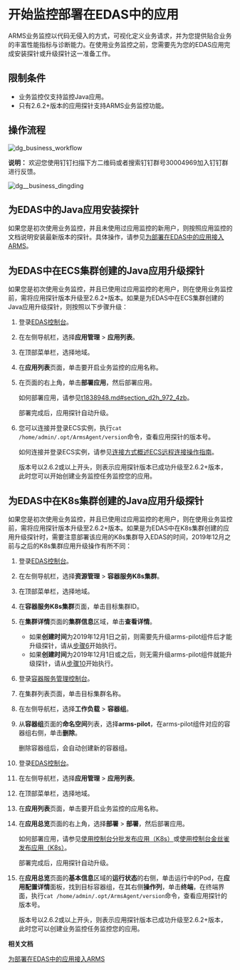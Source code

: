 # 开始监控部署在EDAS中的应用

ARMS业务监控以代码无侵入的方式，可视化定义业务请求，并为您提供贴合业务的丰富性能指标与诊断能力。在使用业务监控之前，您需要先为您的EDAS应用完成安装探针或升级探针这一准备工作。

## 限制条件

-   业务监控仅支持监控Java应用。
-   只有2.6.2+版本的应用探针支持ARMS业务监控功能。

## 操作流程

![dg_business_workflow](https://static-aliyun-doc.oss-accelerate.aliyuncs.com/assets/img/zh-CN/0784574161/p103004.png)

**说明：** 欢迎您使用钉钉扫描下方二维码或者搜索钉钉群号30004969加入钉钉群进行反馈。

![dg__business_dingding](https://static-aliyun-doc.oss-accelerate.aliyuncs.com/assets/img/zh-CN/1789717161/p92785.png)

## 为EDAS中的Java应用安装探针

如果您是初次使用业务监控，并且未使用过应用监控的新用户，则按照应用监控的文档说明安装最新版本的探针。具体操作，请参见[为部署在EDAS中的应用接入ARMS](/cn.zh-CN/应用监控/接入应用监控/开始监控Java应用/为部署在EDAS中的应用接入ARMS.md)。

## 为EDAS中在ECS集群创建的Java应用升级探针

如果您是初次使用业务监控，并且已使用过应用监控的老用户，则在使用业务监控前，需将应用探针版本升级至2.6.2+版本。如果是为EDAS中在ECS集群创建的Java应用升级探针，则按照以下步骤升级：

1.  登录[EDAS控制台](https://edas.console.aliyun.com)。

2.  在左侧导航栏，选择**应用管理** \> **应用列表**。

3.  在顶部菜单栏，选择地域。

4.  在**应用列表**页面，单击要开启业务监控的应用名称。

5.  在页面的右上角，单击**部署应用**，然后部署应用。

    如何部署应用，请参见[t1838948.md\#section\_d2h\_972\_4zb]()。

    部署完成后，应用探针自动升级。

6.  您可以连接并登录ECS实例，执行`cat /home/admin/.opt/ArmsAgent/version`命令，查看应用探针的版本号。

    如何连接并登录ECS实例，请参见[连接方式概述ECS远程连接操作指南](/cn.zh-CN/实例/连接实例/连接方式概述.md)。

    版本号以2.6.2或以上开头，则表示应用探针版本已成功升级至2.6.2+版本，此时您可以开始创建业务监控任务监控您的应用。


## 为EDAS中在K8s集群创建的Java应用升级探针

如果您是初次使用业务监控，并且已使用过应用监控的老用户，则在使用业务监控前，需将应用探针版本升级至2.6.2+版本。如果是为EDAS中在K8s集群创建的应用升级探针时，需要注意部署该应用的K8s集群导入EDAS的时间，2019年12月之前与之后的K8s集群应用升级操作有所不同：

1.  登录[EDAS控制台](https://edas.console.aliyun.com)。

2.  在左侧导航栏，选择**资源管理** \> **容器服务K8s集群**。

3.  在顶部菜单栏，选择地域。

4.  在**容器服务K8s集群**页面，单击目标集群ID。

5.  在**集群详情**页面的**集群信息**区域，单击**查看详情**。

    -   如果**创建时间**为2019年12月1日之前，则需要先升级arms-pilot组件后才能升级探针，请从[步骤6](#step_b44_68o_1pf)开始执行。
    -   如果**创建时间**为2019年12月1日或之后，则无需升级arms-pilot组件就能升级探针，请从[步骤10](#step_w77_b7m_zrc)开始执行。
6.  登录[容器服务管理控制台](https://cs.console.aliyun.com)。

7.  在集群列表页面，单击目标集群名称。

8.  在左侧导航栏，选择**工作负载** \> **容器组**。

9.  从**容器组**页面的**命名空间**列表，选择**arms-pilot**，在arms-pilot组件对应的容器组右侧，单击**删除**。

    删除容器组后，会自动创建新的容器组。

10. 登录[EDAS控制台](https://edas.console.aliyun.com)。

11. 在左侧导航栏，选择**应用管理** \> **应用列表**。

12. 在顶部菜单栏，选择地域。

13. 在**应用列表**页面，单击要开启业务监控的应用名称。

14. 在**应用总览**页面的右上角，选择**部署** \> **部署**，然后部署应用。

    如何部署应用，请参见[使用控制台分批发布应用（K8s）]()或[使用控制台金丝雀发布应用（K8s）]()。

    部署完成后，应用探针自动升级。

15. 在**应用总览**页面的**基本信息**区域的**运行状态**的右侧，单击运行中的Pod，在**应用配置详情**面板，找到目标容器组，在其右侧**操作列**，单击**终端**，在终端界面，执行`cat /home/admin/.opt/ArmsAgent/version`命令，查看应用探针的版本号。

    版本号以2.6.2或以上开头，则表示应用探针版本已成功升级至2.6.2+版本，此时您可以创建业务监控任务监控您的应用。


**相关文档**  


[为部署在EDAS中的应用接入ARMS](/cn.zh-CN/应用监控/接入应用监控/开始监控Java应用/为部署在EDAS中的应用接入ARMS.md)

